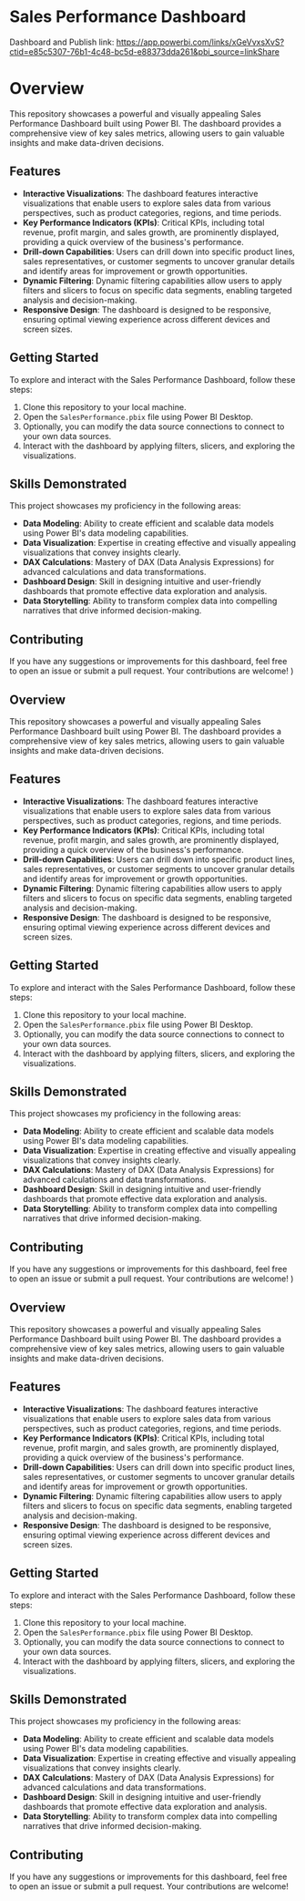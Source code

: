# Sales Performance Dashboard

Dashboard and Publish link: https://app.powerbi.com/links/xGeVvxsXvS?ctid=e85c5307-76b1-4c48-bc5d-e88373dda261&pbi_source=linkShare


# Overview

This repository showcases a powerful and visually appealing Sales Performance Dashboard built using Power BI. The dashboard provides a comprehensive view of key sales metrics, allowing users to gain valuable insights and make data-driven decisions.

## Features

- **Interactive Visualizations**: The dashboard features interactive visualizations that enable users to explore sales data from various perspectives, such as product categories, regions, and time periods.
- **Key Performance Indicators (KPIs)**: Critical KPIs, including total revenue, profit margin, and sales growth, are prominently displayed, providing a quick overview of the business's performance.
- **Drill-down Capabilities**: Users can drill down into specific product lines, sales representatives, or customer segments to uncover granular details and identify areas for improvement or growth opportunities.
- **Dynamic Filtering**: Dynamic filtering capabilities allow users to apply filters and slicers to focus on specific data segments, enabling targeted analysis and decision-making.
- **Responsive Design**: The dashboard is designed to be responsive, ensuring optimal viewing experience across different devices and screen sizes.

## Getting Started

To explore and interact with the Sales Performance Dashboard, follow these steps:

1. Clone this repository to your local machine.
2. Open the `SalesPerformance.pbix` file using Power BI Desktop.
3. Optionally, you can modify the data source connections to connect to your own data sources.
4. Interact with the dashboard by applying filters, slicers, and exploring the visualizations.

## Skills Demonstrated

This project showcases my proficiency in the following areas:

- **Data Modeling**: Ability to create efficient and scalable data models using Power BI's data modeling capabilities.
- **Data Visualization**: Expertise in creating effective and visually appealing visualizations that convey insights clearly.
- **DAX Calculations**: Mastery of DAX (Data Analysis Expressions) for advanced calculations and data transformations.
- **Dashboard Design**: Skill in designing intuitive and user-friendly dashboards that promote effective data exploration and analysis.
- **Data Storytelling**: Ability to transform complex data into compelling narratives that drive informed decision-making.

## Contributing

If you have any suggestions or improvements for this dashboard, feel free to open an issue or submit a pull request. Your contributions are welcome!
)

## Overview

This repository showcases a powerful and visually appealing Sales Performance Dashboard built using Power BI. The dashboard provides a comprehensive view of key sales metrics, allowing users to gain valuable insights and make data-driven decisions.

## Features

- **Interactive Visualizations**: The dashboard features interactive visualizations that enable users to explore sales data from various perspectives, such as product categories, regions, and time periods.
- **Key Performance Indicators (KPIs)**: Critical KPIs, including total revenue, profit margin, and sales growth, are prominently displayed, providing a quick overview of the business's performance.
- **Drill-down Capabilities**: Users can drill down into specific product lines, sales representatives, or customer segments to uncover granular details and identify areas for improvement or growth opportunities.
- **Dynamic Filtering**: Dynamic filtering capabilities allow users to apply filters and slicers to focus on specific data segments, enabling targeted analysis and decision-making.
- **Responsive Design**: The dashboard is designed to be responsive, ensuring optimal viewing experience across different devices and screen sizes.

## Getting Started

To explore and interact with the Sales Performance Dashboard, follow these steps:

1. Clone this repository to your local machine.
2. Open the `SalesPerformance.pbix` file using Power BI Desktop.
3. Optionally, you can modify the data source connections to connect to your own data sources.
4. Interact with the dashboard by applying filters, slicers, and exploring the visualizations.

## Skills Demonstrated

This project showcases my proficiency in the following areas:

- **Data Modeling**: Ability to create efficient and scalable data models using Power BI's data modeling capabilities.
- **Data Visualization**: Expertise in creating effective and visually appealing visualizations that convey insights clearly.
- **DAX Calculations**: Mastery of DAX (Data Analysis Expressions) for advanced calculations and data transformations.
- **Dashboard Design**: Skill in designing intuitive and user-friendly dashboards that promote effective data exploration and analysis.
- **Data Storytelling**: Ability to transform complex data into compelling narratives that drive informed decision-making.

## Contributing

If you have any suggestions or improvements for this dashboard, feel free to open an issue or submit a pull request. Your contributions are welcome!
)

## Overview

This repository showcases a powerful and visually appealing Sales Performance Dashboard built using Power BI. The dashboard provides a comprehensive view of key sales metrics, allowing users to gain valuable insights and make data-driven decisions.

## Features

- **Interactive Visualizations**: The dashboard features interactive visualizations that enable users to explore sales data from various perspectives, such as product categories, regions, and time periods.
- **Key Performance Indicators (KPIs)**: Critical KPIs, including total revenue, profit margin, and sales growth, are prominently displayed, providing a quick overview of the business's performance.
- **Drill-down Capabilities**: Users can drill down into specific product lines, sales representatives, or customer segments to uncover granular details and identify areas for improvement or growth opportunities.
- **Dynamic Filtering**: Dynamic filtering capabilities allow users to apply filters and slicers to focus on specific data segments, enabling targeted analysis and decision-making.
- **Responsive Design**: The dashboard is designed to be responsive, ensuring optimal viewing experience across different devices and screen sizes.

## Getting Started

To explore and interact with the Sales Performance Dashboard, follow these steps:

1. Clone this repository to your local machine.
2. Open the `SalesPerformance.pbix` file using Power BI Desktop.
3. Optionally, you can modify the data source connections to connect to your own data sources.
4. Interact with the dashboard by applying filters, slicers, and exploring the visualizations.

## Skills Demonstrated

This project showcases my proficiency in the following areas:

- **Data Modeling**: Ability to create efficient and scalable data models using Power BI's data modeling capabilities.
- **Data Visualization**: Expertise in creating effective and visually appealing visualizations that convey insights clearly.
- **DAX Calculations**: Mastery of DAX (Data Analysis Expressions) for advanced calculations and data transformations.
- **Dashboard Design**: Skill in designing intuitive and user-friendly dashboards that promote effective data exploration and analysis.
- **Data Storytelling**: Ability to transform complex data into compelling narratives that drive informed decision-making.

## Contributing

If you have any suggestions or improvements for this dashboard, feel free to open an issue or submit a pull request. Your contributions are welcome!
